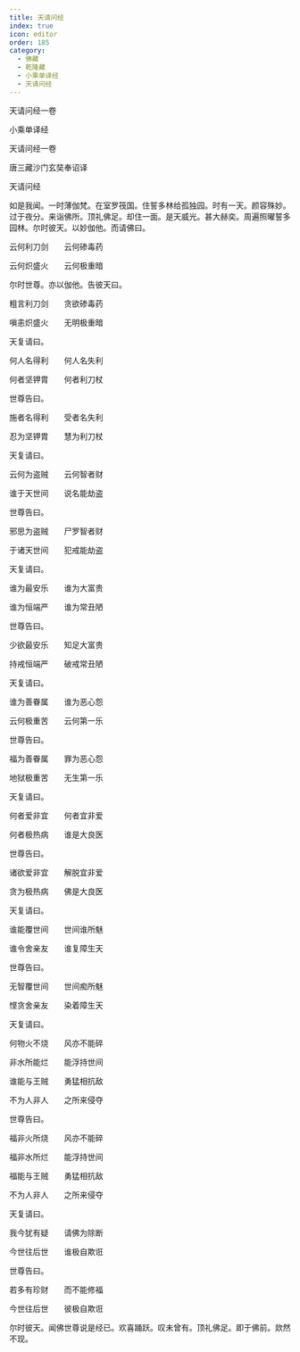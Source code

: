 ```yaml
---
title: 天请问经
index: true
icon: editor
order: 185
category:
  - 佛藏
  - 乾隆藏
  - 小乘单译经
  - 天请问经
---
```


天请问经一卷  

小乘单译经  

天请问经一卷  

唐三藏沙门玄奘奉诏译  

天请问经  

如是我闻。一时薄伽梵。在室罗筏国。住誓多林给孤独园。时有一天。颜容殊妙。过于夜分。来诣佛所。顶礼佛足。却住一面。是天威光。甚大赫奕。周遍照曜誓多园林。尔时彼天。以妙伽他。而请佛曰。  

云何利刀剑　　云何碜毒药  

云何炽盛火　　云何极重暗  

尔时世尊。亦以伽他。告彼天曰。  

粗言利刀剑　　贪欲碜毒药  

嗔恚炽盛火　　无明极重暗  

天复请曰。  

何人名得利　　何人名失利  

何者坚钾胄　　何者利刀杖  

世尊告曰。  

施者名得利　　受者名失利  

忍为坚钾胄　　慧为利刀杖  

天复请曰。  

云何为盗贼　　云何智者财  

谁于天世间　　说名能劫盗  

世尊告曰。  

邪思为盗贼　　尸罗智者财  

于诸天世间　　犯戒能劫盗  

天复请曰。  

谁为最安乐　　谁为大富贵  

谁为恒端严　　谁为常丑陋  

世尊告曰。  

少欲最安乐　　知足大富贵  

持戒恒端严　　破戒常丑陋  

天复请曰。  

谁为善眷属　　谁为恶心怨  

云何极重苦　　云何第一乐  

世尊告曰。  

福为善眷属　　罪为恶心怨  

地狱极重苦　　无生第一乐  

天复请曰。  

何者爱非宜　　何者宜非爱  

何者极热病　　谁是大良医  

世尊告曰。  

诸欲爱非宜　　解脱宜非爱  

贪为极热病　　佛是大良医  

天复请曰。  

谁能覆世间　　世间谁所魅  

谁令舍亲友　　谁复障生天  

世尊告曰。  

无智覆世间　　世间痴所魅  

悭贪舍亲友　　染着障生天  

天复请曰。  

何物火不烧　　风亦不能碎  

非水所能烂　　能浮持世间  

谁能与王贼　　勇猛相抗敌  

不为人非人　　之所来侵夺  

世尊告曰。  

福非火所烧　　风亦不能碎  

福非水所烂　　能浮持世间  

福能与王贼　　勇猛相抗敌  

不为人非人　　之所来侵夺  

天复请曰。  

我今犹有疑　　请佛为除断  

今世往后世　　谁极自欺诳  

世尊告曰。  

若多有珍财　　而不能修福  

今世往后世　　彼极自欺诳  

尔时彼天。闻佛世尊说是经已。欢喜踊跃。叹未曾有。顶礼佛足。即于佛前。欻然不现。  
